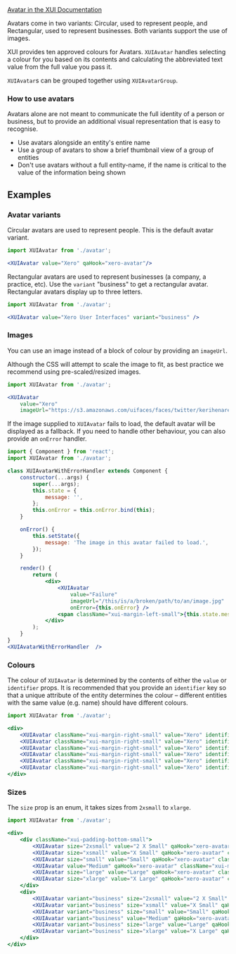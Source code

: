<div class="xui-margin-vertical">
		<a href="../section-building-blocks-identifiers-avatar.html" isDocLink>Avatar in the XUI Documentation</a>
</div>

Avatars come in two variants: Circular, used to represent people, and Rectangular, used to represent businesses. Both variants support the use of images.

XUI provides ten approved colours for Avatars. `XUIAvatar` handles selecting a colour for you based on its contents and calculating the abbreviated text value from the full value you pass it.

`XUIAvatar`s can be grouped together using `XUIAvatarGroup`.

### How to use avatars

Avatars alone are not meant to communicate the full identity of a person or business, but to provide an additional visual representation that is easy to recognise.

* Use avatars alongside an entity's entire name
* Use a group of avatars to show a brief thumbnail view of a group of entities
* Don't use avatars without a full entity-name, if the name is critical to the value of the information being shown

## Examples

### Avatar variants

Circular avatars are used to represent people. This is the default avatar variant.

```jsx harmony
import XUIAvatar from './avatar';

<XUIAvatar value="Xero" qaHook="xero-avatar"/>
```

Rectangular avatars are used to represent businesses (a company, a practice, etc). Use the `variant` "business" to get a rectangular avatar. Rectangular avatars display up to three letters.

```jsx harmony
import XUIAvatar from './avatar';

<XUIAvatar value="Xero User Interfaces" variant="business" />
```

### Images

You can use an image instead of a block of colour by providing an `imageUrl`.

Although the CSS will attempt to scale the image to fit, as best practice we recommend using pre-scaled/resized images.

```jsx harmony
import XUIAvatar from './avatar';

<XUIAvatar
	value="Xero"
	imageUrl="https://s3.amazonaws.com/uifaces/faces/twitter/kerihenare/48.jpg" />
```

If the image supplied to `XUIAvatar` fails to load, the default avatar will be displayed as a fallback. If you need to handle other behaviour, you can also provide an `onError` handler.

```jsx harmony
import { Component } from 'react';
import XUIAvatar from './avatar';

class XUIAvatarWithErrorHandler extends Component {
	constructor(...args) {
		super(...args);
		this.state = {
			message: '',
		};
		this.onError = this.onError.bind(this);
	}

	onError() {
		this.setState({
			message: 'The image in this avatar failed to load.',
		});
	}

	render() {
		return (
			<div>
				<XUIAvatar
					value="Failure"
					imageUrl="/this/is/a/broken/path/to/an/image.jpg"
					onError={this.onError} />
				<span className="xui-margin-left-small">{this.state.message}</span>
			</div>
		);
	}
}
<XUIAvatarWithErrorHandler  />

```

### Colours

The colour of `XUIAvatar` is determined by the contents of either the `value` or `identifier` props. It is recommended that you provide an `identifier` key so that a unique attribute of the entity determines the colour – different entities with the same value (e.g. name) should have different colours.

```jsx harmony
import XUIAvatar from './avatar';

<div>
	<XUIAvatar className="xui-margin-right-small" value="Xero" identifier="a" />
	<XUIAvatar className="xui-margin-right-small" value="Xero" identifier="b" />
	<XUIAvatar className="xui-margin-right-small" value="Xero" identifier="c" />
	<XUIAvatar className="xui-margin-right-small" value="Xero" identifier="d" />
	<XUIAvatar className="xui-margin-right-small" value="Xero" identifier="e" />
	<XUIAvatar className="xui-margin-right-small" value="Xero" identifier="f" />
</div>
```

### Sizes

The `size` prop is an enum, it takes sizes from `2xsmall` to `xlarge`.

```jsx harmony
import XUIAvatar from './avatar';

<div>
	<div className="xui-padding-bottom-small">
		<XUIAvatar size="2xsmall" value="2 X Small" qaHook="xero-avatar" className="xui-margin-right-small"/>
		<XUIAvatar size="xsmall" value="X Small" qaHook="xero-avatar" className="xui-margin-right-small"/>
		<XUIAvatar size="small" value="Small" qaHook="xero-avatar" className="xui-margin-right-small"/>
		<XUIAvatar value="Medium" qaHook="xero-avatar" className="xui-margin-right-small"/>
		<XUIAvatar size="large" value="Large" qaHook="xero-avatar" className="xui-margin-right-small"/>
		<XUIAvatar size="xlarge" value="X Large" qaHook="xero-avatar" className="xui-margin-right-small"/>
	</div>
	<div>
		<XUIAvatar variant="business" size="2xsmall" value="2 X Small" qaHook="xero-avatar" className="xui-margin-right-small"/>
		<XUIAvatar variant="business" size="xsmall" value="X Small" qaHook="xero-avatar" className="xui-margin-right-small"/>
		<XUIAvatar variant="business" size="small" value="Small" qaHook="xero-avatar" className="xui-margin-right-small"/>
		<XUIAvatar variant="business" value="Medium" qaHook="xero-avatar" className="xui-margin-right-small"/>
		<XUIAvatar variant="business" size="large" value="Large" qaHook="xero-avatar" className="xui-margin-right-small"/>
		<XUIAvatar variant="business" size="xlarge" value="X Large" qaHook="xero-avatar" className="xui-margin-right-small"/>
	</div>
</div>
```
